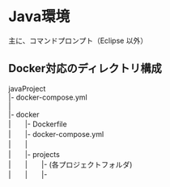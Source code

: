 # Java環境

主に、コマンドプロンプト（Eclipse 以外）

## Docker対応のディレクトリ構成

javaProject  
  |- docker-compose.yml  
  |  
  |- docker  
  |　　|-  Dockerfile  
  |　　|-  docker-compose.yml  
  |　　|  
  |　　|-  projects  
  |　　|　　|- (各プロジェクトフォルダ)  
  |　　|　　|-  
